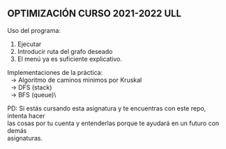 ## OPTIMIZACIÓN CURSO 2021-2022 ULL 

Uso del programa:
1) Ejecutar 
2) Introducir ruta del grafo deseado
3) El menú ya es suficiente explicativo.

Implementaciones de la práctica:\
&nbsp; -> Algoritmo de caminos minimos por Kruskal \
&nbsp; -> DFS (stack)\
&nbsp; -> BFS (queue)\

PD: Si estás cursando esta asignatura y te encuentras con este repo, intenta hacer\
las cosas por tu cuenta y entenderlas porque te ayudará en un futuro con demás\
asignaturas.
